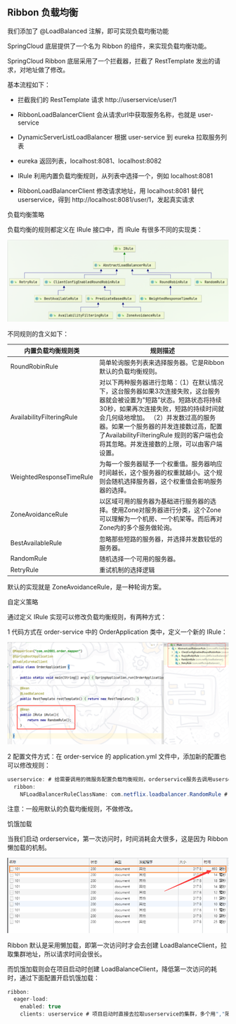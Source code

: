 ## Ribbon 负载均衡

我们添加了 @LoadBalanced 注解，即可实现负载均衡功能

SpringCloud 底层提供了一个名为 Ribbon 的组件，来实现负载均衡功能。



SpringCloud Ribbon 底层采用了一个拦截器，拦截了 RestTemplate 发出的请求，对地址做了修改。

基本流程如下：

- 拦截我们的 RestTemplate 请求 http://userservice/user/1

- RibbonLoadBalancerClient 会从请求url中获取服务名称，也就是 user-service

- DynamicServerListLoadBalancer 根据 user-service 到 eureka 拉取服务列表

- eureka 返回列表，localhost:8081、localhost:8082

- IRule 利用内置负载均衡规则，从列表中选择一个，例如 localhost:8081

- RibbonLoadBalancerClient 修改请求地址，用 localhost:8081 替代 userservice，得到 http://localhost:8081/user/1，发起真实请求

负载均衡策略

负载均衡的规则都定义在 IRule 接口中，而 IRule 有很多不同的实现类：

![](../../../assets/1659272791186.png)

不同规则的含义如下：

| 内置负载均衡规则类 | 规则描述 |
| - | - |
| RoundRobinRule | 简单轮询服务列表来选择服务器。它是Ribbon默认的负载均衡规则。 |
| AvailabilityFilteringRule | 对以下两种服务器进行忽略：（1）在默认情况下，这台服务器如果3次连接失败，这台服务器就会被设置为&quot;短路”状态。短路状态将持续30秒，如果再次连接失败，短路的持续时间就会几何级地增加。 （2）并发数过高的服务器。如果一个服务器的并发连接数过高，配置了AvailabilityFilteringRule 规则的客户端也会将其忽略。并发连接数的上限，可以由客户端设置。 |
| WeightedResponseTimeRule | 为每一个服务器赋予一个权重值。服务器响应时间越长，这个服务器的权重就越小。这个规则会随机选择服务器，这个权重值会影响服务器的选择。 |
| ZoneAvoidanceRule | 以区域可用的服务器为基础进行服务器的选择。使用Zone对服务器进行分类，这个Zone可以理解为一个机房、一个机架等。而后再对Zone内的多个服务做轮询。 |
| BestAvailableRule | 忽略那些短路的服务器，并选择并发数较低的服务器。 |
| RandomRule | 随机选择一个可用的服务器。 |
| RetryRule | 重试机制的选择逻辑 |


默认的实现就是 ZoneAvoidanceRule，是一种轮询方案。

自定义策略

通过定义 IRule 实现可以修改负载均衡规则，有两种方式：

1 代码方式在 order-service 中的 OrderApplication 类中，定义一个新的 IRule：

![](../../../assets/1659272791200.png)

2 配置文件方式：在 order-service 的 application.yml 文件中，添加新的配置也可以修改规则：

```java
userservice: # 给需要调用的微服务配置负载均衡规则，orderservice服务去调用userservice服务
  ribbon:
    NFLoadBalancerRuleClassName: com.netflix.loadbalancer.RandomRule # 负载均衡规则 
```

注意：一般用默认的负载均衡规则，不做修改。

饥饿加载

当我们启动 orderservice，第一次访问时，时间消耗会大很多，这是因为 Ribbon 懒加载的机制。

![](../../../assets/1659272791216.png)

Ribbon 默认是采用懒加载，即第一次访问时才会去创建 LoadBalanceClient，拉取集群地址，所以请求时间会很长。

而饥饿加载则会在项目启动时创建 LoadBalanceClient，降低第一次访问的耗时，通过下面配置开启饥饿加载：

```java
ribbon:
  eager-load:
    enabled: true
    clients: userservice # 项目启动时直接去拉取userservice的集群，多个用","隔开
```

